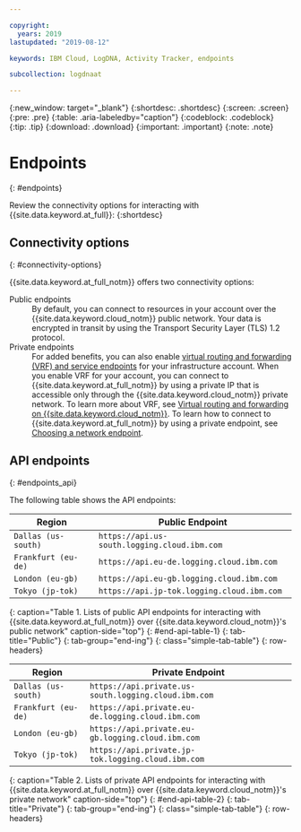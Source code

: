 ```yaml
---

copyright:
  years: 2019
lastupdated: "2019-08-12"

keywords: IBM Cloud, LogDNA, Activity Tracker, endpoints

subcollection: logdnaat

---
```


{:new_window: target="_blank"}
{:shortdesc: .shortdesc}
{:screen: .screen}
{:pre: .pre}
{:table: .aria-labeledby="caption"}
{:codeblock: .codeblock}
{:tip: .tip}
{:download: .download}
{:important: .important}
{:note: .note}

# Endpoints
{: #endpoints}

Review the connectivity options for interacting with {{site.data.keyword.at_full}}:
{:shortdesc}



## Connectivity options
{: #connectivity-options}

{{site.data.keyword.at_full_notm}} offers two connectivity options:

<dl>
    <dt>Public endpoints</dt>
        <dd>By default, you can connect to resources in your account over the {{site.data.keyword.cloud_notm}} public network. Your data is encrypted in transit by using the Transport Security Layer (TLS) 1.2 protocol.
        </dd>
    <dt>Private endpoints</dt>
        <dd>For added benefits, you can also enable <a href="/docs/account?topic=account-vrf-service-endpoint" target="_blank" class="external"> virtual routing and forwarding (VRF) and service endpoints</a> for your infrastructure account. When you enable VRF for your account, you can connect to {{site.data.keyword.at_full_notm}} by using a private IP that is accessible only through the {{site.data.keyword.cloud_notm}} private network. To learn more about VRF, see <a href="/docs/resources?topic=direct-link-overview-of-virtual-routing-and-forwarding-vrf-on-ibm-cloud" target="_blank" class="external">Virtual routing and forwarding on {{site.data.keyword.cloud_notm}}</a>. To learn how to connect to {{site.data.keyword.at_full_notm}} by using a private endpoint, see <a href="/docs/services/Log-Analysis-with-LogDNA?topic=LogDNA-network#network_endpoints">Choosing a network endpoint</a>.
        </dd>
</dl>


## API endpoints
{: #endpoints_api}

The following table shows the API endpoints:

| Region                   |  Public Endpoint                                   |
|--------------------------|----------------------------------------------------|
| `Dallas (us-south)`      | `https://api.us-south.logging.cloud.ibm.com`       |
| `Frankfurt (eu-de)`      | `https://api.eu-de.logging.cloud.ibm.com`          |
| `London (eu-gb)`         | `https://api.eu-gb.logging.cloud.ibm.com`          |
| `Tokyo (jp-tok)`         | `https://api.jp-tok.logging.cloud.ibm.com`         |
{: caption="Table 1. Lists of public API endpoints for interacting with {{site.data.keyword.at_full_notm}} over {{site.data.keyword.cloud_notm}}'s public network" caption-side="top"}
{: #end-api-table-1}
{: tab-title="Public"}
{: tab-group="end-ing"}
{: class="simple-tab-table"}
{: row-headers}

| Region                   | Private Endpoint                                       |
|--------------------------|--------------------------------------------------------|
| `Dallas (us-south)`      | `https://api.private.us-south.logging.cloud.ibm.com`   |
| `Frankfurt (eu-de)`      | `https://api.private.eu-de.logging.cloud.ibm.com`      |
| `London (eu-gb)`         | `https://api.private.eu-gb.logging.cloud.ibm.com`      |
| `Tokyo (jp-tok)`         | `https://api.private.jp-tok.logging.cloud.ibm.com`     |
{: caption="Table 2. Lists of private API endpoints for interacting with {{site.data.keyword.at_full_notm}} over {{site.data.keyword.cloud_notm}}'s private network" caption-side="top"}
{: #end-api-table-2}
{: tab-title="Private"}
{: tab-group="end-ing"}
{: class="simple-tab-table"}
{: row-headers}

